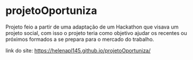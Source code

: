 # projetoOportuniza
 Projeto feio a partir de uma adaptação de um Hackathon que visava um projeto social, com isso o projeto teria como objetivo ajudar os recentes ou próximos formados a se prepara para o mercado do trabalho.
 
 link do site: https://helenapl145.github.io/projetoOportuniza/

